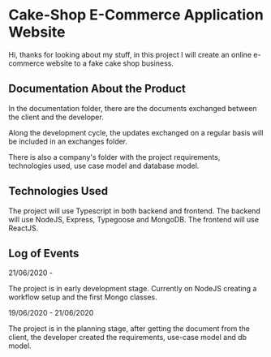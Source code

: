 # Cake-Shop E-Commerce Application Website

Hi, thanks for looking about my stuff, in this project I will create an online e-commerce website to a fake cake shop business. 

## Documentation About the Product

In the documentation folder, there are the documents exchanged between the client and the developer.

Along the development cycle, the updates exchanged on a regular basis will be included in an exchanges folder.

There is also a company's folder with the project requirements, technologies used, use case model and database model.

## Technologies Used

The project will use Typescript in both backend and frontend. 
The backend will use NodeJS, Express, Typegoose and MongoDB.
The frontend will use ReactJS.

## Log of Events

21/06/2020 -

The project is in early development stage. Currently on NodeJS creating a workflow setup and the first Mongo classes.

19/06/2020 - 21/06/2020

The project is in the planning stage, after getting the document from the client, the developer created the requirements, use-case model and db model.